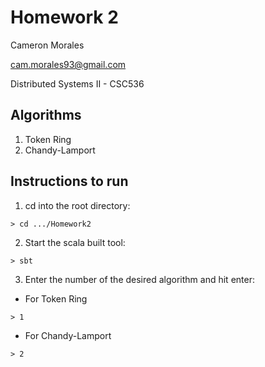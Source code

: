 # Homework 2
Cameron Morales

cam.morales93@gmail.com

Distributed Systems II - CSC536

## Algorithms
1. Token Ring
2. Chandy-Lamport

## Instructions to run
1. cd into the root directory:
```
> cd .../Homework2
```
2. Start the scala built tool:
```
> sbt
```
3. Enter the number of the desired algorithm and hit enter:
- For Token Ring 
```
> 1
```
- For Chandy-Lamport 
```
> 2
```
